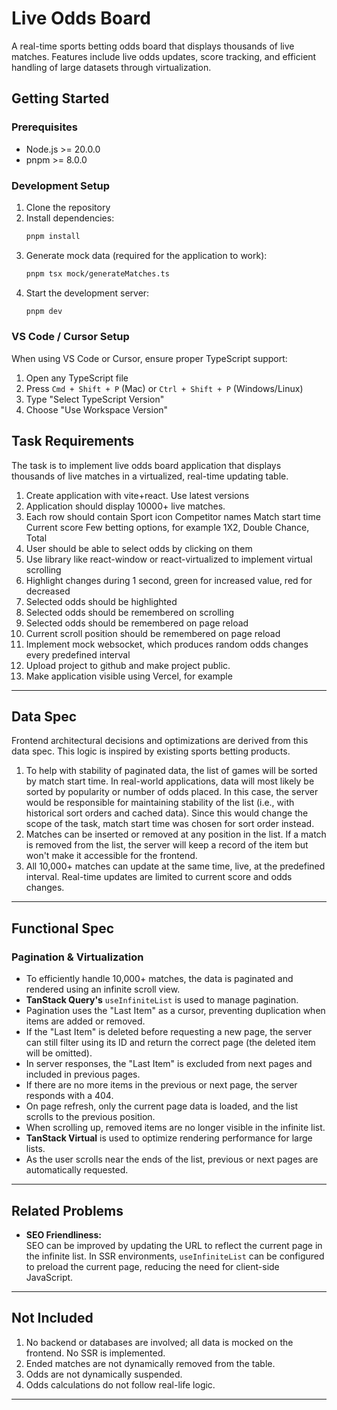 # Live Odds Board

A real-time sports betting odds board that displays thousands of live matches. Features include live odds updates, score tracking, and efficient handling of large datasets through virtualization.

## Getting Started

### Prerequisites

- Node.js >= 20.0.0
- pnpm >= 8.0.0

### Development Setup

1. Clone the repository
2. Install dependencies:
   ```bash
   pnpm install
   ```
3. Generate mock data (required for the application to work):
   ```bash
   pnpm tsx mock/generateMatches.ts
   ```
4. Start the development server:
   ```bash
   pnpm dev
   ```

### VS Code / Cursor Setup

When using VS Code or Cursor, ensure proper TypeScript support:

1. Open any TypeScript file
2. Press `Cmd + Shift + P` (Mac) or `Ctrl + Shift + P` (Windows/Linux)
3. Type "Select TypeScript Version"
4. Choose "Use Workspace Version"

## Task Requirements

The task is to implement live odds board application that displays thousands of live
matches in a virtualized, real-time updating table.

1. Create application with vite+react. Use latest versions
2. Application should display 10000+ live matches.
3. Each row should contain
   Sport icon
   Competitor names
   Match start time
   Current score
   Few betting options, for example 1X2, Double Chance, Total
4. User should be able to select odds by clicking on them
5. Use library like react-window or react-virtualized to implement virtual scrolling
6. Highlight changes during 1 second, green for increased value, red for decreased
7. Selected odds should be highlighted
8. Selected odds should be remembered on scrolling
9. Selected odds should be remembered on page reload
10. Current scroll position should be remembered on page reload
11. Implement mock websocket, which produces random odds changes every predefined interval
12. Upload project to github and make project public.
13. Make application visible using Vercel, for example

---

## Data Spec

Frontend architectural decisions and optimizations are derived from this data spec. This logic is inspired by existing sports betting products.

1. To help with stability of paginated data, the list of games will be sorted by match start time. In real-world applications, data will most likely be sorted by popularity or number of odds placed. In this case, the server would be responsible for maintaining stability of the list (i.e., with historical sort orders and cached data). Since this would change the scope of the task, match start time was chosen for sort order instead.
2. Matches can be inserted or removed at any position in the list. If a match is removed from the list, the server will keep a record of the item but won't make it accessible for the frontend.
3. All 10,000+ matches can update at the same time, live, at the predefined interval. Real-time updates are limited to current score and odds changes.

---

## Functional Spec

### Pagination & Virtualization

- To efficiently handle 10,000+ matches, the data is paginated and rendered using an infinite scroll view.
- **TanStack Query's** `useInfiniteList` is used to manage pagination.
- Pagination uses the "Last Item" as a cursor, preventing duplication when items are added or removed.
- If the "Last Item" is deleted before requesting a new page, the server can still filter using its ID and return the correct page (the deleted item will be omitted).
- In server responses, the "Last Item" is excluded from next pages and included in previous pages.
- If there are no more items in the previous or next page, the server responds with a 404.
- On page refresh, only the current page data is loaded, and the list scrolls to the previous position.
- When scrolling up, removed items are no longer visible in the infinite list.
- **TanStack Virtual** is used to optimize rendering performance for large lists.
- As the user scrolls near the ends of the list, previous or next pages are automatically requested.

---

## Related Problems

- **SEO Friendliness:**  
  SEO can be improved by updating the URL to reflect the current page in the infinite list. In SSR environments, `useInfiniteList` can be configured to preload the current page, reducing the need for client-side JavaScript.

---

## Not Included

1. No backend or databases are involved; all data is mocked on the frontend. No SSR is implemented.
2. Ended matches are not dynamically removed from the table.
3. Odds are not dynamically suspended.
4. Odds calculations do not follow real-life logic.

---
